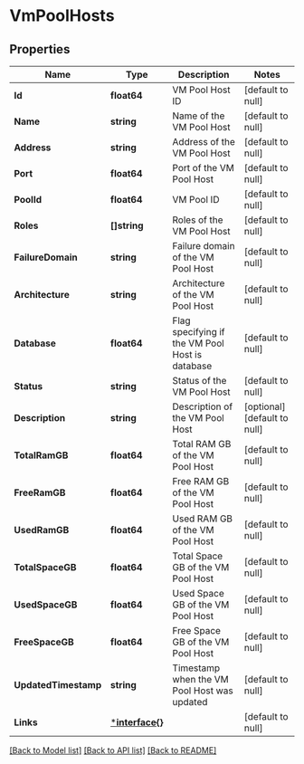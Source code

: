 # VmPoolHosts

## Properties
Name | Type | Description | Notes
------------ | ------------- | ------------- | -------------
**Id** | **float64** | VM Pool Host ID | [default to null]
**Name** | **string** | Name of the VM Pool Host | [default to null]
**Address** | **string** | Address of the VM Pool Host | [default to null]
**Port** | **float64** | Port of the VM Pool Host | [default to null]
**PoolId** | **float64** | VM Pool ID | [default to null]
**Roles** | **[]string** | Roles of the VM Pool Host | [default to null]
**FailureDomain** | **string** | Failure domain of the VM Pool Host | [default to null]
**Architecture** | **string** | Architecture of the VM Pool Host | [default to null]
**Database** | **float64** | Flag specifying if the VM Pool Host is database | [default to null]
**Status** | **string** | Status of the VM Pool Host | [default to null]
**Description** | **string** | Description of the VM Pool Host | [optional] [default to null]
**TotalRamGB** | **float64** | Total RAM GB of the VM Pool Host | [default to null]
**FreeRamGB** | **float64** | Free RAM GB of the VM Pool Host | [default to null]
**UsedRamGB** | **float64** | Used RAM GB of the VM Pool Host | [default to null]
**TotalSpaceGB** | **float64** | Total Space GB of the VM Pool Host | [default to null]
**UsedSpaceGB** | **float64** | Used Space GB of the VM Pool Host | [default to null]
**FreeSpaceGB** | **float64** | Free Space GB of the VM Pool Host | [default to null]
**UpdatedTimestamp** | **string** | Timestamp when the VM Pool Host was updated | [default to null]
**Links** | [***interface{}**](interface{}.md) |  | [default to null]

[[Back to Model list]](../README.md#documentation-for-models) [[Back to API list]](../README.md#documentation-for-api-endpoints) [[Back to README]](../README.md)

